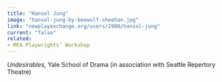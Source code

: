 ```yaml
---
title: "Hansol Jung"
image: "hansol-jung-by-beowulf-sheehan.jpg"
link: "newplayexchange.org/users/2908/hansol-jung"
current: "false"
related:
- MFA Playwrights’ Workshop
---
```


*Undesirables,* Yale School of Drama (in association with Seattle Repertory Theatre)
